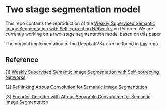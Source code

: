 # Two stage segmentation model

This repo contains the reproduction of the [Weakly Supervised Semantic Image Segmentation with Self-correcting Networks](https://export.arxiv.org/pdf/1811.07073)
on Pytorch. We are currently working on a two-stage segmentation model based on this paper 

The original implementation of the DeepLabV3+ can be found in [this](https://github.com/VainF/DeepLabV3Plus-Pytorch) repo
## Reference

[1] [Weakly Supervised Semantic Image Segmentation with Self-correcting Networks](https://export.arxiv.org/pdf/1811.07073)

[2] [Rethinking Atrous Convolution for Semantic Image Segmentation](https://arxiv.org/abs/1706.05587)

[3] [Encoder-Decoder with Atrous Separable Convolution for Semantic Image Segmentation](https://arxiv.org/abs/1802.02611)
